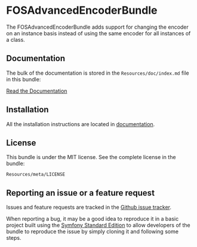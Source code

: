 FOSAdvancedEncoderBundle
========================

The FOSAdvancedEncoderBundle adds support for changing the encoder on an
instance basis instead of using the same encoder for all instances of a class.

Documentation
-------------

The bulk of the documentation is stored in the `Resources/doc/index.md`
file in this bundle:

[Read the Documentation](https://github.com/friendsofsymfony/FOSAdvancedEncoderBundle/blob/master/Resources/doc/index.md)

Installation
------------

All the installation instructions are located in [documentation](https://github.com/friendsofsymfony/FOSAdvancedEncoderBundle/blob/master/Resources/doc/index.md).

License
-------

This bundle is under the MIT license. See the complete license in the bundle:

    Resources/meta/LICENSE

Reporting an issue or a feature request
---------------------------------------

Issues and feature requests are tracked in the [Github issue tracker](https://github.com/friendsofsymfony/FOSAdvancedEncoderBundle/issues).

When reporting a bug, it may be a good idea to reproduce it in a basic project
built using the [Symfony Standard Edition](https://github.com/symfony/symfony-standard)
to allow developers of the bundle to reproduce the issue by simply cloning it
and following some steps.
